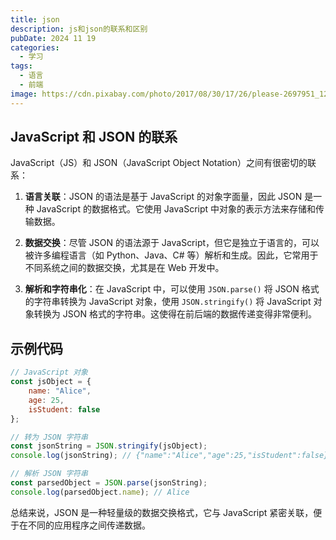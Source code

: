 ```yaml
---
title: json
description: js和json的联系和区别
pubDate: 2024 11 19
categories:
  - 学习
tags:
  - 语言
  - 前端
image: https://cdn.pixabay.com/photo/2017/08/30/17/26/please-2697951_1280.jpg
---
```


## JavaScript 和 JSON 的联系

JavaScript（JS）和 JSON（JavaScript Object Notation）之间有很密切的联系：

1. **语言关联**：JSON 的语法是基于 JavaScript 的对象字面量，因此 JSON 是一种 JavaScript 的数据格式。它使用 JavaScript 中对象的表示方法来存储和传输数据。

2. **数据交换**：尽管 JSON 的语法源于 JavaScript，但它是独立于语言的，可以被许多编程语言（如 Python、Java、C# 等）解析和生成。因此，它常用于不同系统之间的数据交换，尤其是在 Web 开发中。

3. **解析和字符串化**：在 JavaScript 中，可以使用 `JSON.parse()` 将 JSON 格式的字符串转换为 JavaScript 对象，使用 `JSON.stringify()` 将 JavaScript 对象转换为 JSON 格式的字符串。这使得在前后端的数据传递变得非常便利。

## 示例代码

```javascript
// JavaScript 对象
const jsObject = {
    name: "Alice",
    age: 25,
    isStudent: false
};

// 转为 JSON 字符串
const jsonString = JSON.stringify(jsObject);
console.log(jsonString); // {"name":"Alice","age":25,"isStudent":false}

// 解析 JSON 字符串
const parsedObject = JSON.parse(jsonString);
console.log(parsedObject.name); // Alice
```

总结来说，JSON 是一种轻量级的数据交换格式，它与 JavaScript 紧密关联，便于在不同的应用程序之间传递数据。
